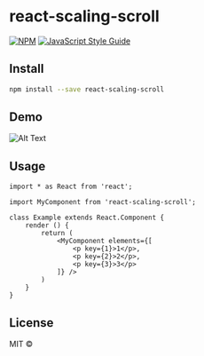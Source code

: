 # react-scaling-scroll

>

[![NPM](https://img.shields.io/npm/v/react-scaling-scroll.svg)](https://www.npmjs.com/package/react-scaling-scroll) [![JavaScript Style Guide](https://img.shields.io/badge/code_style-standard-brightgreen.svg)](https://standardjs.com)

## Install

```bash
npm install --save react-scaling-scroll
```
## Demo

![Alt Text](https://dl6.volafile.net/get/BdVeFPjCTrh7m/ezgif-5-d862d7151b.gif)

## Usage

```tsx
import * as React from 'react';

import MyComponent from 'react-scaling-scroll';

class Example extends React.Component {
    render () {
        return (
            <MyComponent elements={[
                <p key={1}>1</p>,
                <p key={2}>2</p>,
                <p key={3}>3</p>
            ]} />
        )
    }
}
```

## License

MIT © [](https://github.com/)
